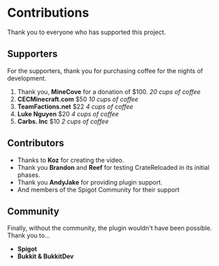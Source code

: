 # Contributions 

Thank you to everyone who has supported this project.

## Supporters
For the supporters, thank you for purchasing coffee for the nights of development. 

1. Thank you, **MineCove** for a donation of $100. *20 cups of coffee*
2. **CECMinecraft.com** $50 *10 cups of coffee*
3. **TeamFactions.net** $22 *4 cups of coffee*
4. **Luke Nguyen** $20 *4 cups of coffee*
5. **Carbs. Inc** $10 *2 cups of coffee*

## Contributors
* Thanks to **Koz** for creating the video.
* Thank you **Brandon** and **Reef** for testing CrateReloaded in its initial phases.
* Thank you **AndyJake** for providing plugin support.
* And members of the Spigot Community for their support

## Community
Finally, without the community, the plugin wouldn't have been possible. Thank you to...

* **Spigot**
* **Bukkit & BukkitDev**
